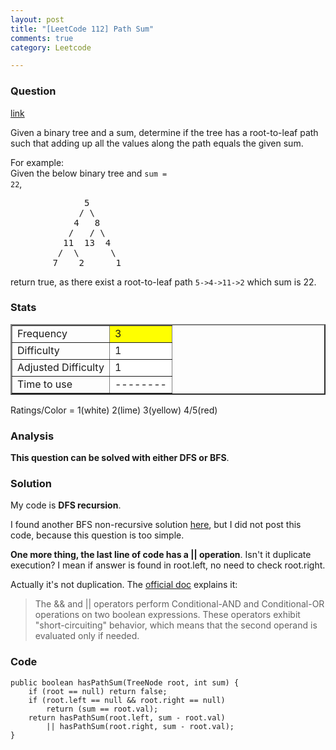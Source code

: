 ```yaml
---
layout: post
title: "[LeetCode 112] Path Sum"
comments: true
category: Leetcode

---
```



### Question 
[link](https://oj.leetcode.com/problems/path-sum/)

<div class="question-content">
            <p></p><p>
Given a binary tree and a sum, determine if the tree has a root-to-leaf path such that adding up all the values along the path equals the given sum.
</p>

For example:<br>
Given the below binary tree and <code>sum = 22</code>,
<pre>              5
             / \
            4   8
           /   / \
          11  13  4
         /  \      \
        7    2      1
</pre>

<p>
return true, as there exist a root-to-leaf path <code>5-&gt;4-&gt;11-&gt;2</code> which sum is 22.</p><p></p>
          </div>

### Stats
<table border="2">
	<tr>
		<td>Frequency</td>
		<td bgcolor="yellow">3</td>
	</tr>
	<tr>
		<td>Difficulty</td>
		<td bgcolor="white">1</td>
	</tr>
	<tr>
		<td>Adjusted Difficulty</td>
		<td bgcolor="white">1</td>
	</tr>
	<tr>
		<td>Time to use</td>
		<td bgcolor="white">--------</td>
	</tr>
</table>

Ratings/Color = 1(white) 2(lime) 3(yellow) 4/5(red)

### Analysis

__This question can be solved with either DFS or BFS__. 

### Solution

My code is __DFS recursion__. 

I found another BFS non-recursive solution [here](http://www.programcreek.com/2013/01/leetcode-path-sum/), but I did not post this code, because this question is too simple. 

__One more thing, the last line of code has a \|\| operation__. Isn't it duplicate execution? I mean if answer is found in root.left, no need to check root.right. 

Actually it's not duplication. The [official doc](http://docs.oracle.com/javase/tutorial/java/nutsandbolts/op2.html) explains it: 

> The && and \|\| operators perform Conditional-AND and Conditional-OR operations on two boolean expressions. These operators exhibit "short-circuiting" behavior, which means that the second operand is evaluated only if needed.

### Code

    public boolean hasPathSum(TreeNode root, int sum) {
        if (root == null) return false;
        if (root.left == null && root.right == null) 
            return (sum == root.val);
        return hasPathSum(root.left, sum - root.val) 
            || hasPathSum(root.right, sum - root.val);
    }
